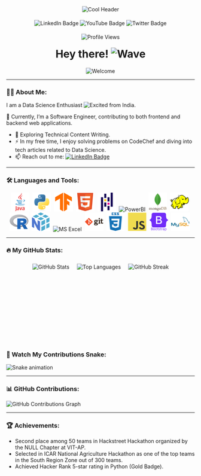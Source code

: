<div id="header" style="text-align: center;">
  <img src="https://media.giphy.com/media/M9gbBd9nbDrOTu1Mqx/giphy.gif" width="120" alt="Cool Header"/>
</div>

<div id="badges" style="text-align: center; margin: 20px 0;">
  <a href="your-linkedin-URL" style="text-decoration: none;">
    <img src="https://img.shields.io/badge/LinkedIn-blue?style=for-the-badge&logo=linkedin&logoColor=white" alt="LinkedIn Badge"/>
  </a>
  <a href="your-youtube-URL" style="text-decoration: none;">
    <img src="https://img.shields.io/badge/YouTube-red?style=for-the-badge&logo=youtube&logoColor=white" alt="YouTube Badge"/>
  </a>
  <a href="your-twitter-URL" style="text-decoration: none;">
    <img src="https://img.shields.io/badge/Twitter-blue?style=for-the-badge&logo=twitter&logoColor=white" alt="Twitter Badge"/>
  </a>
</div>

<div style="text-align: center;">
  <img src="https://komarev.com/ghpvc/?username=siddharth-2002&style=flat-square&color=blue" alt="Profile Views"/>
  <h1 style="margin: 20px 0;">
    Hey there! <img src="https://media.giphy.com/media/hvRJCLFzcasrR4ia7z/giphy.gif" width="40" alt="Wave"/>
  </h1>
  <img src="https://media.giphy.com/media/dWesBcTLavkZuG35MI/giphy.gif" width="600" height="300" alt="Welcome"/>
</div>

---

### :woman_technologist: About Me:
I am a Data Science Enthusiast <img src="https://media.giphy.com/media/WUlplcMpOCEmTGBtBW/giphy.gif" width="30" alt="Excited"/> from India.

:telescope: Currently, I’m a Software Engineer, contributing to both frontend and backend web applications.

- :seedling: Exploring Technical Content Writing.
- :zap: In my free time, I enjoy solving problems on CodeChef and diving into tech articles related to Data Science.
- :mailbox: Reach out to me: [![LinkedIn Badge](https://img.shields.io/badge/-kakbar-blue?style=flat&logo=Linkedin&logoColor=white)](www.linkedin.com/in/siddharth-duttagupta-16a9a221a)

---

### :hammer_and_wrench: Languages and Tools:
<div style="text-align: center;">
  <img src="https://github.com/devicons/devicon/blob/master/icons/java/java-original-wordmark.svg" title="Java" alt="Java" width="50" height="50"/>&nbsp;
  <img src="https://github.com/devicons/devicon/blob/master/icons/python/python-original.svg" title="Python" alt="Python" width="50" height="50"/>&nbsp;
  <img src="https://raw.githubusercontent.com/devicons/devicon/master/icons/tensorflow/tensorflow-original.svg" title="TensorFlow" alt="TensorFlow" width="50" height="50"/>&nbsp;
  <img src="https://raw.githubusercontent.com/devicons/devicon/master/icons/html5/html5-original.svg" title="HTML5" alt="HTML" width="50" height="50"/>&nbsp;
  <img src="https://raw.githubusercontent.com/devicons/devicon/master/icons/pandas/pandas-original.svg" title="Pandas" alt="Pandas" width="50" height="50"/>&nbsp;
  <img src="https://raw.githubusercontent.com/devicons/devicon/master/icons/powerbi/powerbi-plain-wordmark.svg" title="PowerBI" alt="PowerBI" width="50" height="50"/>&nbsp;
  <img src="https://raw.githubusercontent.com/devicons/devicon/master/icons/mongodb/mongodb-original-wordmark.svg" title="MongoDB" alt="MongoDB" width="50" height="50"/>&nbsp;
  <img src="https://raw.githubusercontent.com/devicons/devicon/master/icons/hadoop/hadoop-original.svg" title="Hadoop" alt="Hadoop" width="50" height="50"/>&nbsp;
  <img src="https://raw.githubusercontent.com/devicons/devicon/master/icons/r/r-original.svg" title="R" alt="R" width="50" height="50"/>&nbsp;
  <img src="https://raw.githubusercontent.com/devicons/devicon/master/icons/numpy/numpy-original.svg" title="Numpy" alt="Numpy" width="50" height="50"/>&nbsp;
  <img src="https://raw.githubusercontent.com/devicons/devicon/master/icons/microsoftexcel/microsoftexcel-original.svg" title="MS Excel" alt="MS Excel" width="50" height="50"/>&nbsp;
  <img src="https://raw.githubusercontent.com/devicons/devicon/master/icons/git/git-original-wordmark.svg" title="Git" alt="Git" width="50" height="50"/>&nbsp;
  <img src="https://raw.githubusercontent.com/devicons/devicon/master/icons/css3/css3-plain-wordmark.svg" title="CSS3" alt="CSS" width="50" height="50"/>&nbsp;
  <img src="https://raw.githubusercontent.com/devicons/devicon/master/icons/javascript/javascript-original.svg" title="JavaScript" alt="JavaScript" width="50" height="50"/>&nbsp;
  <img src="https://raw.githubusercontent.com/devicons/devicon/master/icons/bootstrap/bootstrap-plain-wordmark.svg" title="Bootstrap" alt="Bootstrap" width="50" height="50"/>&nbsp;
  <img src="https://raw.githubusercontent.com/devicons/devicon/master/icons/mysql/mysql-original-wordmark.svg" title="MySQL" alt="MySQL" width="50" height="50"/>&nbsp;
</div>

---

### :fire: My GitHub Stats:
<div style="display: flex; justify-content: center; flex-wrap: wrap;">
  <img src="https://github-readme-stats.vercel.app/api?username=siddharth-2002&show_icons=true&count_private=true&hide_title=true&theme=radical" alt="GitHub Stats" height="200" style="margin: 10px;"/>
  <img src="https://github-readme-stats.vercel.app/api/top-langs/?username=siddharth-2002&layout=compact&theme=radical" alt="Top Languages" height="200" style="margin: 10px;"/>
  <img src="https://github-readme-streak-stats.herokuapp.com/?user=siddharth-2002&theme=radical" alt="GitHub Streak" height="200" style="margin: 10px;"/>
</div>

### :snake: Watch My Contributions Snake:
![Snake animation](https://github.com/siddharth-2002/siddharth-2002/blob/output/github-contribution-grid-snake.svg)

---

### :bar_chart: GitHub Contributions:
![GitHub Contributions Graph](https://github-readme-activity-graph.cyclic.app/graph?username=siddharth-2002&theme=radical)

---

### :trophy: Achievements:
- Second place among 50 teams in Hackstreet Hackathon organized by the NULL Chapter at VIT-AP.
- Selected in ICAR National Agriculture Hackathon as one of the top teams in the South Region Zone out of 300 teams.
- Achieved Hacker Rank 5-star rating in Python (Gold Badge).
